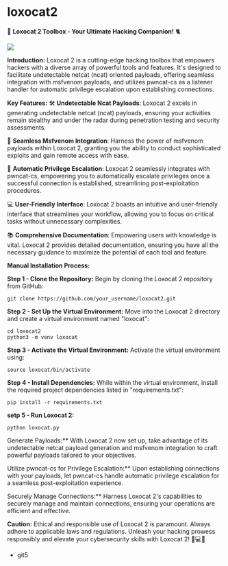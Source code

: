 # loxocat2
🐘 **Loxocat 2 Toolbox - Your Ultimate Hacking Companion!** 🐈

<img src="https://raw.githubusercontent.com/git5loxosec/loxocat2/master/loxocat.png">

**Introduction:**
Loxocat 2 is a cutting-edge hacking toolbox that empowers hackers with a diverse array of powerful tools and features. It's designed to facilitate undetectable netcat (ncat) oriented payloads, offering seamless integration with msfvenom payloads, and utilizes pwncat-cs as a listener handler for automatic privilege escalation upon establishing connections.

**Key Features:**
🛠️ **Undetectable Ncat Payloads**: Loxocat 2 excels in generating undetectable netcat (ncat) payloads, ensuring your activities remain stealthy and under the radar during penetration testing and security assessments.

🚀 **Seamless Msfvenom Integration**: Harness the power of msfvenom payloads within Loxocat 2, granting you the ability to conduct sophisticated exploits and gain remote access with ease.

🔐 **Automatic Privilege Escalation**: Loxocat 2 seamlessly integrates with pwncat-cs, empowering you to automatically escalate privileges once a successful connection is established, streamlining post-exploitation procedures.

💻 **User-Friendly Interface**: Loxocat 2 boasts an intuitive and user-friendly interface that streamlines your workflow, allowing you to focus on critical tasks without unnecessary complexities.

📚 **Comprehensive Documentation**: Empowering users with knowledge is vital. Loxocat 2 provides detailed documentation, ensuring you have all the necessary guidance to maximize the potential of each tool and feature.

**Manual Installation Process:**

**Step 1 - Clone the Repository:**
Begin by cloning the Loxocat 2 repository from GitHub:
```
git clone https://github.com/your_username/loxocat2.git
```

**Step 2 - Set Up the Virtual Environment:**
Move into the Loxocat 2 directory and create a virtual environment named "loxocat":
```
cd loxocat2
python3 -m venv loxocat
```

**Step 3 - Activate the Virtual Environment:**
Activate the virtual environment using:
```
source loxocat/bin/activate
```

**Step 4 - Install Dependencies:**
While within the virtual environment, install the required project dependencies listed in "requirements.txt":
```
pip install -r requirements.txt
```
**setp 5 - Run Loxocat 2:**
```
python loxocat.py
```

 Generate Payloads:**
With Loxocat 2 now set up, take advantage of its undetectable netcat payload generation and msfvenom integration to craft powerful payloads tailored to your objectives.

 Utilize pwncat-cs for Privilege Escalation:**
Upon establishing connections with your payloads, let pwncat-cs handle automatic privilege escalation for a seamless post-exploitation experience.

 Securely Manage Connections:**
Harness Loxocat 2's capabilities to securely manage and maintain connections, ensuring your operations are efficient and effective.

**Caution:** Ethical and responsible use of Loxocat 2 is paramount. Always adhere to applicable laws and regulations. Unleash your hacking prowess responsibly and elevate your cybersecurity skills with Loxocat 2! 🚀💻🔐



- git5
